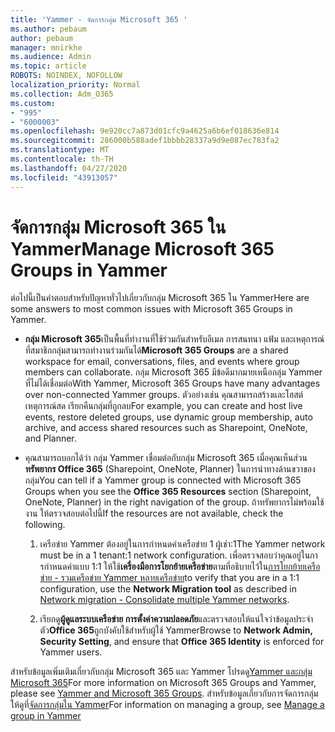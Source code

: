 ```yaml
---
title: 'Yammer - จัดการกลุ่ม Microsoft 365 '
ms.author: pebaum
author: pebaum
manager: mnirkhe
ms.audience: Admin
ms.topic: article
ROBOTS: NOINDEX, NOFOLLOW
localization_priority: Normal
ms.collection: Adm_O365
ms.custom:
- "995"
- "6000003"
ms.openlocfilehash: 9e920cc7a873d01cfc9a4625a6b6ef018636e814
ms.sourcegitcommit: 286000b588adef1bbbb28337a9d9e087ec783fa2
ms.translationtype: MT
ms.contentlocale: th-TH
ms.lasthandoff: 04/27/2020
ms.locfileid: "43913057"
---
```

# <a name="manage-microsoft-365-groups-in-yammer"></a><span data-ttu-id="cc376-102">จัดการกลุ่ม Microsoft 365 ใน Yammer</span><span class="sxs-lookup"><span data-stu-id="cc376-102">Manage Microsoft 365 Groups in Yammer</span></span>

<span data-ttu-id="cc376-103">ต่อไปนี้เป็นคําตอบสําหรับปัญหาทั่วไปเกี่ยวกับกลุ่ม Microsoft 365 ใน Yammer</span><span class="sxs-lookup"><span data-stu-id="cc376-103">Here are some answers to most common issues with Microsoft 365 Groups in Yammer.</span></span>

* <span data-ttu-id="cc376-104">**กลุ่ม Microsoft 365**เป็นพื้นที่ทํางานที่ใช้ร่วมกันสําหรับอีเมล การสนทนา แฟ้ม และเหตุการณ์ที่สมาชิกกลุ่มสามารถทํางานร่วมกันได้</span><span class="sxs-lookup"><span data-stu-id="cc376-104">**Microsoft 365 Groups** are a shared workspace for email, conversations, files, and events where group members can collaborate.</span></span> <span data-ttu-id="cc376-105">กลุ่ม Microsoft 365 มีข้อดีมากมายเหนือกลุ่ม Yammer ที่ไม่ได้เชื่อมต่อ</span><span class="sxs-lookup"><span data-stu-id="cc376-105">With Yammer, Microsoft 365 Groups have many advantages over non-connected Yammer groups.</span></span> <span data-ttu-id="cc376-106">ตัวอย่างเช่น คุณสามารถสร้างและโฮสต์เหตุการณ์สด เรียกคืนกลุ่มที่ถูกลบ</span><span class="sxs-lookup"><span data-stu-id="cc376-106">For example, you can create and host live events, restore deleted groups, use dynamic group membership, auto archive, and access shared resources such as Sharepoint, OneNote, and Planner.</span></span>

* <span data-ttu-id="cc376-107">คุณสามารถบอกได้ว่า กลุ่ม Yammer เชื่อมต่อกับกลุ่ม Microsoft 365 เมื่อคุณเห็นส่วน**ทรัพยากร Office 365** (Sharepoint, OneNote, Planner) ในการนําทางด้านขวาของกลุ่ม</span><span class="sxs-lookup"><span data-stu-id="cc376-107">You can tell if a Yammer group is connected with Microsoft 365 Groups when you see the **Office 365 Resources** section (Sharepoint, OneNote, Planner) in the right navigation of the group.</span></span> <span data-ttu-id="cc376-108">ถ้าทรัพยากรไม่พร้อมใช้งาน ให้ตรวจสอบต่อไปนี้</span><span class="sxs-lookup"><span data-stu-id="cc376-108">If the resources are not available, check the following.</span></span>

  1. <span data-ttu-id="cc376-109">เครือข่าย Yammer ต้องอยู่ในการกําหนดค่าเครือข่าย 1 ผู้เช่า:1</span><span class="sxs-lookup"><span data-stu-id="cc376-109">The Yammer network must be in a 1 tenant:1 network configuration.</span></span> <span data-ttu-id="cc376-110">เพื่อตรวจสอบว่าคุณอยู่ในการกําหนดค่าแบบ 1:1 ให้ใช้**เครื่องมือการโยกย้ายเครือข่าย**ตามที่อธิบายไว้ใน[การโยกย้ายเครือข่าย - รวมเครือข่าย Yammer หลายเครือข่าย](https://docs.microsoft.com/yammer/configure-your-yammer-network/consolidate-multiple-yammer-networks)</span><span class="sxs-lookup"><span data-stu-id="cc376-110">to verify that you are in a 1:1 configuration, use the **Network Migration tool** as described in [Network migration - Consolidate multiple Yammer networks](https://docs.microsoft.com/yammer/configure-your-yammer-network/consolidate-multiple-yammer-networks).</span></span>

  2. <span data-ttu-id="cc376-111">เรียกดู**ผู้ดูแลระบบเครือข่าย การตั้งค่าความปลอดภัย**และตรวจสอบให้แน่ใจว่าข้อมูลประจําตัว**Office 365**ถูกบังคับใช้สําหรับผู้ใช้ Yammer</span><span class="sxs-lookup"><span data-stu-id="cc376-111">Browse to **Network Admin, Security Setting**, and ensure that **Office 365 Identity** is enforced for Yammer users.</span></span>

<span data-ttu-id="cc376-112">สําหรับข้อมูลเพิ่มเติมเกี่ยวกับกลุ่ม Microsoft 365 และ Yammer โปรดดู[Yammer และกลุ่ม Microsoft 365](https://docs.microsoft.com/yammer/manage-yammer-groups/yammer-and-office-365-groups)</span><span class="sxs-lookup"><span data-stu-id="cc376-112">For more information on Microsoft 365 Groups and Yammer, please see [Yammer and Microsoft 365 Groups](https://docs.microsoft.com/yammer/manage-yammer-groups/yammer-and-office-365-groups).</span></span> <span data-ttu-id="cc376-113">สําหรับข้อมูลเกี่ยวกับการจัดการกลุ่ม ให้ดูที่[จัดการกลุ่มใน Yammer](https://support.office.com/article/Manage-a-group-in-Yammer-6e05c6d6-5548-4c88-89cd-e6757a514ef2)</span><span class="sxs-lookup"><span data-stu-id="cc376-113">For information on managing a group, see [Manage a group in Yammer](https://support.office.com/article/Manage-a-group-in-Yammer-6e05c6d6-5548-4c88-89cd-e6757a514ef2)</span></span>

